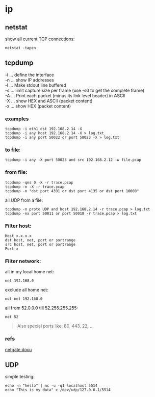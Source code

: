 # ip

## netstat
show all current TCP connections:
```
netstat -tapen
```


## tcpdump
-i … define the interface  
-n … show IP addresses  
-l … Make stdout line buffered  
-s … limit capture size per frame (use -s0 to get the complete frame)  
-A … Print each packet (minus its link level header) in ASCII  
-X … show HEX and ASCII (packet content)  
-x … show HEX (packet content)  

### examples
```
tcpdump -i eth1 dst 192.168.2.14 -X
tcpdump -i any host 192.168.2.14 -X > log.txt
tcpdump -i any port 50022 or port 50023 -X > log.txt
```

### to file:
```
tcpdump -i any -X port 50023 and src 192.168.2.12 -w file.pcap
```

### from file:
```
tcpdump -qns 0 -X -r trace.pcap
tcpdump -n -X -r trace.pcap
tcpdump -n "dst port 4391 or dst port 4135 or dst port 10000"
```

all UDP from a file:
```
tcpdump -n proto UDP and host 192.168.2.14 -r trace.pcap > log.txt
tcpdump -nx port 50011 or port 50010 -r trace.pcap > log.txt 
```

### Filter host:
```
Host x.x.x.x
dst host, net, port or portrange
src host, net, port or portrange
Port x
```

### Filter network:
all in my local home net:
```
net 192.168.0
```

exclude all home net:
```
not net 192.168.0
```

all from 52.0.0.0 till 52.255.255.255:
```
net 52
```

> Also special ports like: 80, 443, 22, …

### refs
[netgate docu](https://docs.netgate.com/pfsense/en/latest/diagnostics/packetcapture/tcpdump.html#w-flag)


## UDP
simple testing:
```
echo -n "hello" | nc -u -q1 localhost 5514
echo "This is my data" > /dev/udp/127.0.0.1/5514
```
